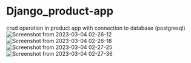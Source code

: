 # Django_product-app
crud operation in product app with connection to database (postgresql)
![Screenshot from 2023-03-04 02-26-12](https://user-images.githubusercontent.com/73891403/222859941-1296654a-4cba-40a6-9cec-93cf6327b410.png)
![Screenshot from 2023-03-04 02-26-18](https://user-images.githubusercontent.com/73891403/222859944-0f1002ca-62ab-4302-a6bc-94b659546d48.png)
![Screenshot from 2023-03-04 02-27-25](https://user-images.githubusercontent.com/73891403/222860046-8812d966-82d5-470f-bcc1-ac5d0c82a911.png)
![Screenshot from 2023-03-04 02-27-36](https://user-images.githubusercontent.com/73891403/222860053-bfdd1a66-d593-47b2-88c1-ade07484a85d.png)
